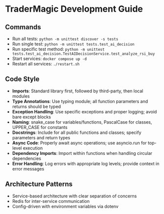 # TraderMagic Development Guide

## Commands
- Run all tests: `python -m unittest discover -s tests`
- Run single test: `python -m unittest tests.test_ai_decision`
- Run specific test method: `python -m unittest tests.test_ai_decision.TestAIDecisionService.test_analyze_rsi_buy`
- Start services: `docker compose up -d`
- Restart all services: `./restart.sh`

## Code Style
- **Imports**: Standard library first, followed by third-party, then local modules
- **Type Annotations**: Use typing module; all function parameters and returns should be typed
- **Exception Handling**: Use specific exceptions and proper logging; avoid bare except blocks
- **Naming**: snake_case for variables/functions, PascalCase for classes, UPPER_CASE for constants
- **Docstrings**: Include for all public functions and classes; specify parameters and return types
- **Async Code**: Properly await async operations; use asyncio.run for top-level execution
- **Dependency Imports**: Import within functions when handling circular dependencies
- **Error Handling**: Log errors with appropriate log levels; provide context in error messages

## Architecture Patterns
- Service-based architecture with clear separation of concerns
- Redis for inter-service communication
- Config-driven with environment variables via dotenv